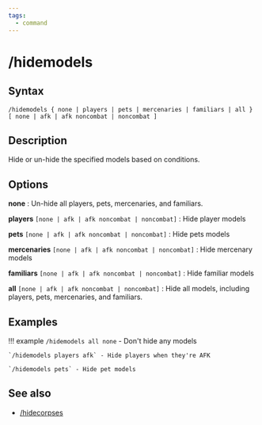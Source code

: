 ```yaml
---
tags:
  - command
---
```


# /hidemodels

## Syntax

<!--cmd-syntax-start-->
```eqcommand
/hidemodels { none | players | pets | mercenaries | familiars | all } [ none | afk | afk noncombat | noncombat ]
```
<!--cmd-syntax-end-->

## Description

<!--cmd-desc-start-->
Hide or un-hide the specified models based on conditions. 
<!--cmd-desc-end-->

## Options

**none**
:   Un-hide all players, pets, mercenaries, and familiars.

**players** `[none | afk | afk noncombat | noncombat]`
:   Hide player models

**pets** `[none | afk | afk noncombat | noncombat]`
:   Hide pets models

**mercenaries** `[none | afk | afk noncombat | noncombat]`
:   Hide mercenary models

**familiars** `[none | afk | afk noncombat | noncombat]`
:   Hide familiar models

**all** `[none | afk | afk noncombat | noncombat]`
:   Hide all models, including players, pets, mercenaries, and familiars.

## Examples

!!! example
    `/hidemodels all none` - Don't hide any models

    `/hidemodels players afk` - Hide players when they're AFK

    `/hidemodels pets` - Hide pet models

## See also

- [/hidecorpses](cmd-hidecorpses.md)